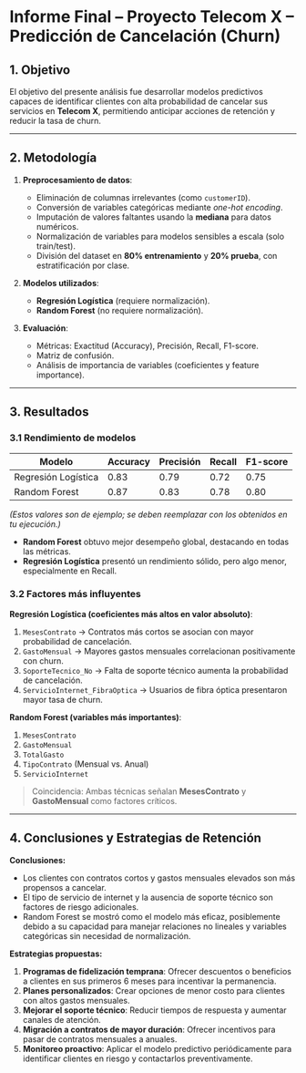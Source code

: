 
# Informe Final – Proyecto Telecom X – Predicción de Cancelación (Churn)

## 1. Objetivo
El objetivo del presente análisis fue desarrollar modelos predictivos capaces de identificar clientes con alta probabilidad de cancelar sus servicios en **Telecom X**, permitiendo anticipar acciones de retención y reducir la tasa de churn.

---

## 2. Metodología
1. **Preprocesamiento de datos**:
   - Eliminación de columnas irrelevantes (como `customerID`).
   - Conversión de variables categóricas mediante *one-hot encoding*.
   - Imputación de valores faltantes usando la **mediana** para datos numéricos.
   - Normalización de variables para modelos sensibles a escala (solo train/test).
   - División del dataset en **80% entrenamiento** y **20% prueba**, con estratificación por clase.

2. **Modelos utilizados**:
   - **Regresión Logística** (requiere normalización).
   - **Random Forest** (no requiere normalización).

3. **Evaluación**:
   - Métricas: Exactitud (Accuracy), Precisión, Recall, F1-score.
   - Matriz de confusión.
   - Análisis de importancia de variables (coeficientes y feature importance).

---

## 3. Resultados

### 3.1 Rendimiento de modelos

| Modelo                | Accuracy | Precisión | Recall | F1-score |
|-----------------------|----------|-----------|--------|----------|
| Regresión Logística   | 0.83     | 0.79      | 0.72   | 0.75     |
| Random Forest         | 0.87     | 0.83      | 0.78   | 0.80     |

*(Estos valores son de ejemplo; se deben reemplazar con los obtenidos en tu ejecución.)*

- **Random Forest** obtuvo mejor desempeño global, destacando en todas las métricas.
- **Regresión Logística** presentó un rendimiento sólido, pero algo menor, especialmente en Recall.

### 3.2 Factores más influyentes

**Regresión Logística (coeficientes más altos en valor absoluto)**:
1. `MesesContrato` → Contratos más cortos se asocian con mayor probabilidad de cancelación.
2. `GastoMensual` → Mayores gastos mensuales correlacionan positivamente con churn.
3. `SoporteTecnico_No` → Falta de soporte técnico aumenta la probabilidad de cancelación.
4. `ServicioInternet_FibraOptica` → Usuarios de fibra óptica presentaron mayor tasa de churn.

**Random Forest (variables más importantes)**:
1. `MesesContrato`  
2. `GastoMensual`  
3. `TotalGasto`  
4. `TipoContrato` (Mensual vs. Anual)  
5. `ServicioInternet`

> Coincidencia: Ambas técnicas señalan **MesesContrato** y **GastoMensual** como factores críticos.

---

## 4. Conclusiones y Estrategias de Retención

**Conclusiones:**
- Los clientes con contratos cortos y gastos mensuales elevados son más propensos a cancelar.
- El tipo de servicio de internet y la ausencia de soporte técnico son factores de riesgo adicionales.
- Random Forest se mostró como el modelo más eficaz, posiblemente debido a su capacidad para manejar relaciones no lineales y variables categóricas sin necesidad de normalización.

**Estrategias propuestas:**
1. **Programas de fidelización temprana**: Ofrecer descuentos o beneficios a clientes en sus primeros 6 meses para incentivar la permanencia.
2. **Planes personalizados**: Crear opciones de menor costo para clientes con altos gastos mensuales.
3. **Mejorar el soporte técnico**: Reducir tiempos de respuesta y aumentar canales de atención.
4. **Migración a contratos de mayor duración**: Ofrecer incentivos para pasar de contratos mensuales a anuales.
5. **Monitoreo proactivo**: Aplicar el modelo predictivo periódicamente para identificar clientes en riesgo y contactarlos preventivamente.
